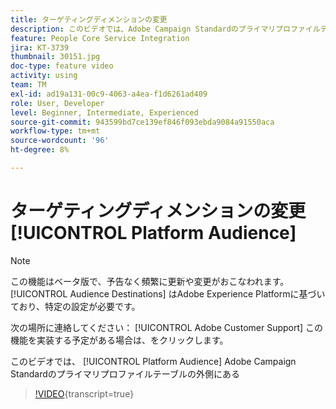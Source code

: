 ```yaml
---
title: ターゲティングディメンションの変更
description: このビデオでは、Adobe Campaign Standardのプライマリプロファイルテーブル以外で、Platform オーディエンスに対する配信のターゲティングディメンションを変更する方法を説明します。
feature: People Core Service Integration
jira: KT-3739
thumbnail: 30151.jpg
doc-type: feature video
activity: using
team: TM
exl-id: ad19a131-00c9-4063-a4ea-f1d6261ad409
role: User, Developer
level: Beginner, Intermediate, Experienced
source-git-commit: 943599bd7ce139ef846f093ebda9084a91550aca
workflow-type: tm+mt
source-wordcount: '96'
ht-degree: 8%

---
```


# ターゲティングディメンションの変更 [!UICONTROL Platform Audience]

>[!NOTE]
>
>この機能はベータ版で、予告なく頻繁に更新や変更がおこなわれます。 [!UICONTROL Audience Destinations] はAdobe Experience Platformに基づいており、特定の設定が必要です。
>
>次の場所に連絡してください： [!UICONTROL Adobe Customer Support] この機能を実装する予定がある場合は、をクリックします。

このビデオでは、 [!UICONTROL Platform Audience] Adobe Campaign Standardのプライマリプロファイルテーブルの外側にある

>[!VIDEO](https://video.tv.adobe.com/v/30151?learn=on){transcript=true}
